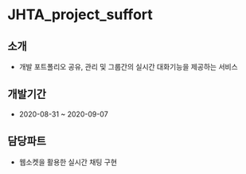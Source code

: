 # JHTA_project_suffort
## 소개
- 개발 포트폴리오 공유, 관리 및 그룹간의 실시간 대화기능을 제공하는 서비스

## 개발기간
- 2020-08-31 ~ 2020-09-07

## 담당파트
- 웹소켓을 활용한 실시간 채팅 구현
